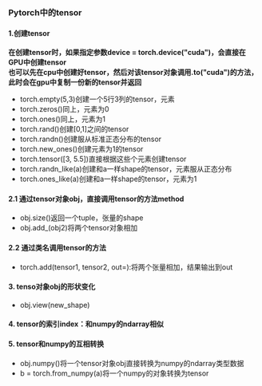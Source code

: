 ### Pytorch中的tensor
#### 1.创建tensor
**在创建tensor时，如果指定参数device = torch.device("cuda")，会直接在GPU中创建tensor**  
**也可以先在cpu中创建好tensor，然后对该tensor对象调用.to("cuda")的方法，此时会在gpu中复制一份新的tensor并返回**  
+ torch.empty(5,3)创建一个5行3列的tensor，元素
+ torch.zeros()同上，元素为0
+ torch.ones()同上，元素为1
+ torch.rand()创建[0,1]之间的tensor
+ torch.randn()创建服从标准正态分布的tensor
+ torch.new_ones()创建元素为1的tensor
+ torch.tensor([3, 5.5])直接根据这些个元素创建tensor
+ torch.randn_like(a)创建和a一样shape的tensor，元素服从正态分布
+ torch.ones_like(a)创建和a一样shape的tensor，元素为1


#### 2.1 通过tensor对象obj，直接调用tensor的方法method
+ obj.size()返回一个tuple，张量的shape
+ obj.add_(obj2)将两个tensor对象相加
#### 2.2 通过类名调用tensor的方法
+ torch.add(tensor1, tensor2, out=):将两个张量相加，结果输出到out


#### 3. tenso对象obj的形状变化
+ obj.view(new_shape)

#### 4. tensor的索引index：和numpy的ndarray相似

#### 5. tensor和numpy的互相转换
+ obj.numpy()将一个tensor对象obj直接转换为numpy的ndarray类型数据
+ b = torch.from_numpy(a)将一个numpy的对象转换为tensor




